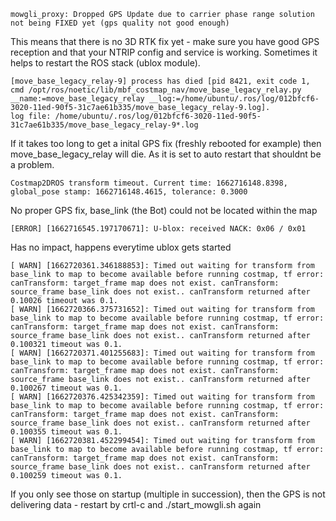

```
mowgli_proxy: Dropped GPS Update due to carrier phase range solution not being FIXED yet (gps quality not good enough)
```

This means that there is no 3D RTK fix yet - make sure you have good GPS reception and that your NTRIP config and service is working.
Sometimes it helps to restart the ROS stack (ublox module).


```
[move_base_legacy_relay-9] process has died [pid 8421, exit code 1, cmd /opt/ros/noetic/lib/mbf_costmap_nav/move_base_legacy_relay.py __name:=move_base_legacy_relay __log:=/home/ubuntu/.ros/log/012bfcf6-3020-11ed-90f5-31c7ae61b335/move_base_legacy_relay-9.log].
log file: /home/ubuntu/.ros/log/012bfcf6-3020-11ed-90f5-31c7ae61b335/move_base_legacy_relay-9*.log
```

If it takes too long to get a inital GPS fix (freshly rebooted for example) then move_base_legacy_relay will die. 
As it is set to auto restart that shouldnt be a problem.

```
Costmap2DROS transform timeout. Current time: 1662716148.8398, global_pose stamp: 1662716148.4615, tolerance: 0.3000
```

No proper GPS fix, base_link (the Bot) could not be located within the map


```
[ERROR] [1662716545.197170671]: U-blox: received NACK: 0x06 / 0x01
```

Has no impact, happens everytime ublox gets started


```
[ WARN] [1662720361.346188853]: Timed out waiting for transform from base_link to map to become available before running costmap, tf error: canTransform: target_frame map does not exist. canTransform: source_frame base_link does not exist.. canTransform returned after 0.10026 timeout was 0.1.
[ WARN] [1662720366.375731652]: Timed out waiting for transform from base_link to map to become available before running costmap, tf error: canTransform: target_frame map does not exist. canTransform: source_frame base_link does not exist.. canTransform returned after 0.100321 timeout was 0.1.
[ WARN] [1662720371.401255683]: Timed out waiting for transform from base_link to map to become available before running costmap, tf error: canTransform: target_frame map does not exist. canTransform: source_frame base_link does not exist.. canTransform returned after 0.100267 timeout was 0.1.
[ WARN] [1662720376.425342359]: Timed out waiting for transform from base_link to map to become available before running costmap, tf error: canTransform: target_frame map does not exist. canTransform: source_frame base_link does not exist.. canTransform returned after 0.100355 timeout was 0.1.
[ WARN] [1662720381.452299454]: Timed out waiting for transform from base_link to map to become available before running costmap, tf error: canTransform: target_frame map does not exist. canTransform: source_frame base_link does not exist.. canTransform returned after 0.100259 timeout was 0.1.
```

If you only see those on startup (multiple in succession), then the GPS is not delivering data - restart by crtl-c and ./start_mowgli.sh again